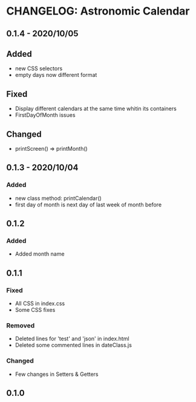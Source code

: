 # CHANGELOG: Astronomic Calendar
## 0.1.4 - 2020/10/05
 ## Added
  - new CSS selectors
  - empty days now different format
## Fixed
 - Display different calendars at the same time whitin its containers
 - FirstDayOfMonth issues
## Changed
 - printScreen() => printMonth()
## 0.1.3 - 2020/10/04
 ### Added
  - new class method: printCalendar()
  - first day of month is next day of last week of month before
## 0.1.2
 ### Added
 - Added month name
## 0.1.1
### Fixed
 - All CSS in index.css
 - Some CSS fixes
### Removed
 - Deleted lines for 'test' and 'json' in index.html
 - Deleted some commented lines in dateClass.js
### Changed
 - Few changes in Setters & Getters
## 0.1.0